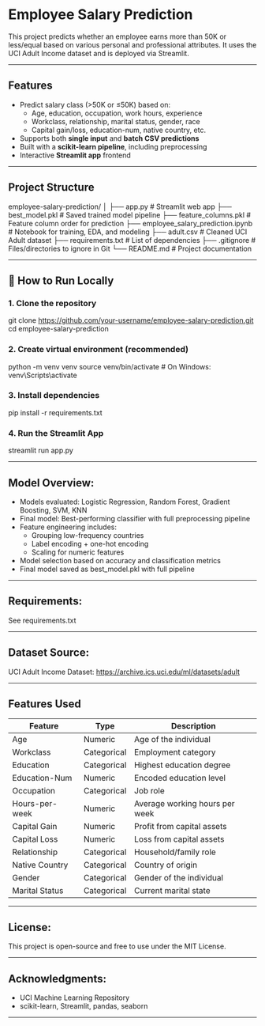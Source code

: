 # Employee Salary Prediction

This project predicts whether an employee earns more than 50K or less/equal based on various personal and professional attributes. It uses the UCI Adult Income dataset and is deployed via Streamlit.

---

##  Features

- Predict salary class (>50K or ≤50K) based on:
  - Age, education, occupation, work hours, experience
  - Workclass, relationship, marital status, gender, race
  - Capital gain/loss, education-num, native country, etc.
- Supports both **single input** and **batch CSV predictions**
- Built with a **scikit-learn pipeline**, including preprocessing
- Interactive **Streamlit app** frontend

---

##  Project Structure

employee-salary-prediction/
│
├── app.py # Streamlit web app
├── best_model.pkl # Saved trained model pipeline
├── feature_columns.pkl # Feature column order for prediction
├── employee_salary_prediction.ipynb # Notebook for training, EDA, and modeling
├── adult.csv # Cleaned UCI Adult dataset
├── requirements.txt # List of dependencies
├── .gitignore # Files/directories to ignore in Git
└── README.md # Project documentation

---

## 🚀 How to Run Locally

### 1. Clone the repository

git clone https://github.com/your-username/employee-salary-prediction.git
cd employee-salary-prediction

### 2. Create virtual environment (recommended)

python -m venv venv
source venv/bin/activate    # On Windows: venv\Scripts\activate

### 3. Install dependencies

pip install -r requirements.txt

### 4. Run the Streamlit App

streamlit run app.py

---

## Model Overview:

- Models evaluated: Logistic Regression, Random Forest, Gradient Boosting, SVM, KNN
- Final model: Best-performing classifier with full preprocessing pipeline
- Feature engineering includes:
   - Grouping low-frequency countries
   - Label encoding + one-hot encoding
   - Scaling for numeric features
- Model selection based on accuracy and classification metrics
- Final model saved as best_model.pkl with full pipeline

---

## Requirements:

See requirements.txt

---

## Dataset Source:

UCI Adult Income Dataset: https://archive.ics.uci.edu/ml/datasets/adult

---

## Features Used

| Feature        | Type        | Description                    |
| -------------- | ----------- | ------------------------------ |
| Age            | Numeric     | Age of the individual          |
| Workclass      | Categorical | Employment category            |
| Education      | Categorical | Highest education degree       |
| Education-Num  | Numeric     | Encoded education level        |
| Occupation     | Categorical | Job role                       |
| Hours-per-week | Numeric     | Average working hours per week |
| Capital Gain   | Numeric     | Profit from capital assets     |
| Capital Loss   | Numeric     | Loss from capital assets       |
| Relationship   | Categorical | Household/family role          |
| Native Country | Categorical | Country of origin              |
| Gender         | Categorical | Gender of the individual       |
| Marital Status | Categorical | Current marital state          |

---

## License:

This project is open-source and free to use under the MIT License.

---

## Acknowledgments:

- UCI Machine Learning Repository
- scikit-learn, Streamlit, pandas, seaborn

---


